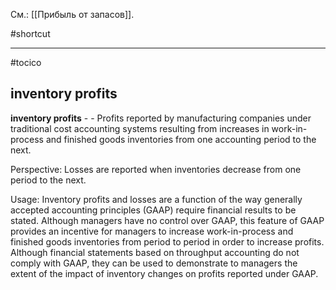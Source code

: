 См.: [[Прибыль от запасов]].

#shortcut




<hr/>

#tocico

## inventory profits

<b>inventory profits</b> - - Profits reported by manufacturing companies under traditional cost accounting systems resulting from increases in work-in-process and finished goods inventories from one accounting period to the next.  

 


Perspective: Losses are reported when inventories decrease from one period to the next. 

Usage: Inventory profits and losses are a function of the way generally accepted accounting principles (GAAP) require financial results to be stated.  Although managers have no control over GAAP, this feature of GAAP provides an incentive for managers to increase work-in-process and finished goods inventories from period to period in order to increase profits.  Although financial statements based on throughput accounting do not comply with GAAP, they can be used to demonstrate to managers the extent of the impact of inventory changes on profits reported under GAAP.




